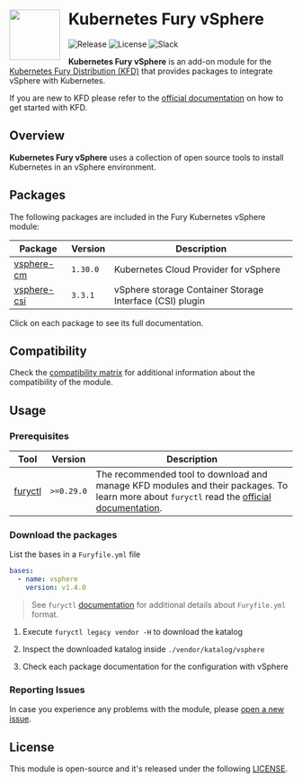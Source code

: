 <!-- markdownlint-disable MD033 -->
<h1>
    <img src="https://github.com/sighupio/fury-distribution/blob/main/docs/assets/fury-epta-white.png?raw=true" align="left" width="90" style="margin-right: 15px"/>
    Kubernetes Fury vSphere
</h1>
<!-- markdownlint-enable MD033 -->

![Release](https://img.shields.io/badge/Latest%20Release-v1.4.0-blue)
![License](https://img.shields.io/github/license/sighupio/fury-kubernetes-vsphere?label=License)
![Slack](https://img.shields.io/badge/slack-@kubernetes/fury-yellow.svg?logo=slack&label=Slack)

<!-- <KFD-DOCS> -->

**Kubernetes Fury vSphere** is an add-on module for the [Kubernetes Fury Distribution (KFD)][kfd-repo] that provides
packages to integrate vSphere with Kubernetes.

If you are new to KFD please refer to the [official documentation][kfd-docs] on how to get started with KFD.

## Overview

**Kubernetes Fury vSphere** uses a collection of open source tools to install Kubernetes in an vSphere environment.

## Packages

The following packages are included in the Fury Kubernetes vSphere module:

| Package                                        | Version  | Description                                                                   |
| ---------------------------------------------- | -------- | ----------------------------------------------------------------------------- |
| [vsphere-cm](katalog/vsphere-cm)               | `1.30.0` | Kubernetes Cloud Provider for vSphere                                         |
| [vsphere-csi](katalog/vsphere-csi)             | `3.3.1`  | vSphere storage Container Storage Interface (CSI) plugin                      |

Click on each package to see its full documentation.

## Compatibility

Check the [compatibility matrix][compatibility-matrix] for additional information about the compatibility of the module.

## Usage

### Prerequisites

| Tool                    | Version   | Description                                                                                                                                                |
| ----------------------- | --------- | ---------------------------------------------------------------------------------------------------------------------------------------------------------- |
| [furyctl][furyctl-repo] | `>=0.29.0` | The recommended tool to download and manage KFD modules and their packages. To learn more about `furyctl` read the [official documentation][furyctl-repo]. |

### Download the packages

List the bases in a `Furyfile.yml` file

```yaml
bases:
  - name: vsphere
    version: v1.4.0
```

> See `furyctl` [documentation][furyctl-repo] for additional details about `Furyfile.yml` format.

1. Execute `furyctl legacy vendor -H` to download the katalog

2. Inspect the downloaded katalog inside `./vendor/katalog/vsphere`

3. Check each package documentation for the configuration with vSphere

<!-- Links -->

[furyctl-repo]: https://github.com/sighupio/furyctl
[compatibility-matrix]: https://github.com/sighupio/fury-kubernetes-vsphere/blob/master/docs/COMPATIBILITY_MATRIX.md
[kfd-repo]: https://github.com/sighupio/fury-distribution
[kfd-docs]: https://docs.kubernetesfury.com/docs/distribution/

<!-- </KFD-DOCS> -->

<!-- <FOOTER> -->

### Reporting Issues

In case you experience any problems with the module, please [open a new issue](https://github.com/sighupio/fury-kubernetes-vsphere/issues/new/choose).

## License

This module is open-source and it's released under the following [LICENSE](LICENSE).

<!-- </FOOTER> -->
